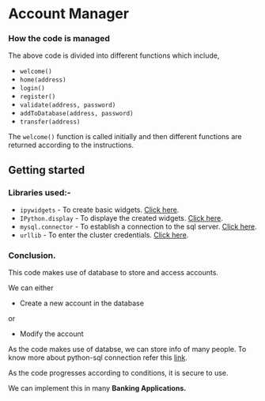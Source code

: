 # Account Manager

### How the code is managed

The above code is divided into different functions which include,
+ `welcome()`
+ `home(address)`
+ `login()`
+ `register()`
+ `validate(address, password)`
+ `addToDatabase(address, password)`
+ `transfer(address)`

The `welcome()` function is called initially and then different functions are returned according to the instructions.

## Getting started 

### Libraries used:-
+ `ipywidgets` - To create basic widgets. [Click here](https://ipywidgets.readthedocs.io/en/latest/).
+ `IPython.display` - To displaye the created widgets. [Click here](https://ipython.org/ipython-doc/dev/api/generated/IPython.display.html).
+ `mysql.connector` - To establish a connection to the sql server. [Click here](https://github.com/Yashi1011/SQL-Python).
+ `urllib` - To enter the cluster credentials. [Click here](https://docs.python.org/3/library/urllib.html).


### Conclusion.
This code makes use of database to store and access accounts.

We can either 
+ Create a new account in the database

or
+ Modify the account

As the code makes use of databse, we can store info of many people. To know more about python-sql connection refer this [link](https://github.com/Yashi1011/SQL-Python).

As the code progresses according to conditions, it is secure to use.

We can implement this in many __Banking Applications.__



